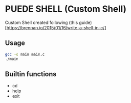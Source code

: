 # PUEDE SHELL (Custom Shell)

Custom Shell created following (this guide)[https://brennan.io/2015/01/16/write-a-shell-in-c/]

## Usage

```sh
gcc -o main main.c 
./main
```

## Builtin functions
- cd
- help
- exit

